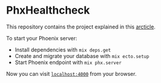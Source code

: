 # PhxHealthcheck
This repository contains the project explained in this [arcticle](https://lucapeppe31.medium.com/how-to-easily-create-a-healthcheck-endpoint-for-your-phoenix-app-the-elixir-way-d0eeb0b3a271).

To start your Phoenix server:

  * Install dependencies with `mix deps.get`
  * Create and migrate your database with `mix ecto.setup`
  * Start Phoenix endpoint with `mix phx.server`

Now you can visit [`localhost:4000`](http://localhost:4000) from your browser.
